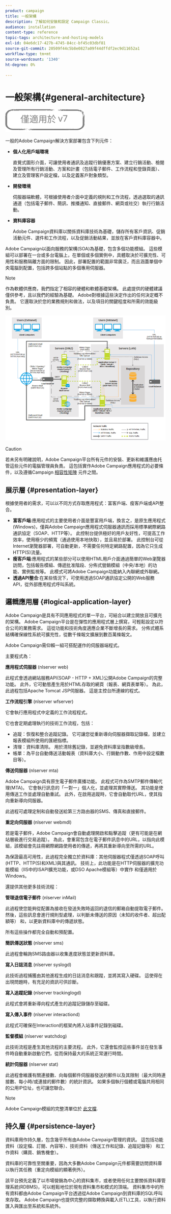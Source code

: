 ```yaml
---
product: campaign
title: 一般架構
description: 了解如何安裝和設定 Campaign Classic。
audience: installation
content-type: reference
topic-tags: architecture-and-hosting-models
exl-id: 04e6dc17-427b-4745-84cc-bf45c03dbf81
source-git-commit: 20509f44c5b8e0827a09f44dffdf2ec9d11652a1
workflow-type: tm+mt
source-wordcount: '1340'
ht-degree: 0%

---
```


# 一般架構{#general-architecture}

![](../../assets/v7-only.svg)

一般的Adobe Campaign解決方案部署包含下列元件：

* **個人化用戶端環境**

   直覺式圖形介面，可讓使用者通訊及追蹤行銷優惠方案、建立行銷活動、檢閱及管理所有行銷活動、方案和計畫（包括電子郵件、工作流程和登錄頁面）、建立及管理客戶設定檔，以及定義客戶對象類型。

* **開發環境**

   伺服器端軟體，可根據使用者介面中定義的規則和工作流程，透過選取的通訊通道（包括電子郵件、簡訊、推播通知、直接郵件、網頁或社交）執行行銷活動。

* **資料庫容器**

   Adobe Campaign資料庫以關係資料庫技術為基礎，儲存所有客戶資訊、促銷活動元件、選件和工作流程，以及促銷活動結果，並放在客戶資料庫容器中。

Adobe Campaign以面向服務的架構(SOA)為基礎，包含多個功能模組。 這些模組可以部署在一台或多台電腦上，在單個或多個實例中，具體取決於可擴充性、可用性和服務隔離方面的限制。 因此，部署配置的範圍非常廣泛，而且涵蓋單個中央電腦到配置，包括跨多個站點的多個專用伺服器。

>[!NOTE]
>
>作為軟體供應商，我們指定了相容的硬體和軟體基礎架構。 此處提供的硬體建議僅供參考，且以我們的經驗為基礎。 Adobe對根據這些決定作出的任何決定概不負責。 它還取決於您的業務規則和做法，以及項目的關鍵程度和所需的效能級別。

![](assets/s_ncs_install_architecture.png)

>[!CAUTION]
>
>若未另有明確說明，Adobe Campaign平台所有元件的安裝、更新和維護應由托管這些元件的電腦管理員負責。 這包括實作Adobe Campaign應用程式的必要條件，以及遵循Campaign [相容性矩陣](../../rn/using/compatibility-matrix.md) 元件之間。

## 展示層 {#presentation-layer}

根據使用者的需求，可以以不同方式存取應用程式：富客戶端、瘦客戶端或API整合。

* **富客戶端**:應用程式的主要使用者介面是豐富用戶端，換言之，是原生應用程式(Windows)，僅與Adobe Campaign應用程式伺服器通訊而採用標準網際網路通訊協定（SOAP、HTTP等）。 此控制台提供極好的用戶友好性，可提高工作效率，使用極少的頻寬（通過使用本地快取），並且易於部署。 此控制台可從Internet瀏覽器部署，可自動更新，不需要任何特定網路配置，因為它只生成HTTP(S)流量。
* **瘦客戶端**:應用程式的某些部分可以使用HTML用戶介面通過簡單的Web瀏覽器訪問，包括報告模組、傳遞批准階段、分佈式營銷模組（中央/本地）的功能、實例監視等。 此模式可將Adobe Campaign功能納入內聯網或外聯網。
* **透過API整合**:在某些情況下，可使用透過SOAP通訊協定公開的Web服務API，從外部應用程式呼叫系統。

## 邏輯應用層 {#logical-application-layer}

Adobe Campaign是具有不同應用程式的單一平台，可結合以建立開放且可擴充的架構。 Adobe Campaign平台是在彈性的應用程式層上撰寫，可輕鬆設定以符合公司的業務需求。 這從功能和技術角度適應企業不斷增長的需求。 分佈式體系結構確保線性系統可擴充性，從數千條報文擴展到數百萬條報文。

Adobe Campaign需仰賴一組可搭配運作的伺服器端程式。

主要程式為：

**應用程式伺服器** (nlserver web)

此程式會透過網站服務API(SOAP - HTTP + XML)公開Adobe Campaign的完整功能。 此外，它可動態產生用於HTML存取的網頁（報表、網頁表單等）。 為此，此過程包括Apache Tomcat JSP伺服器。 這是主控台所連線的程式。

**工作流程引擎** (nlserver wfserver)

它會執行應用程式中定義的工作流程程式。

它也會定期處理執行的技術工作流程，包括：

* 追蹤：恢復和整合追蹤記錄。 它可讓您從重新導向伺服器擷取記錄檔，並建立報表模組所使用的匯總指標。
* 清理：資料庫清除。 用於清除舊記錄，並避免資料庫呈指數級增長。
* 帳單：為平台自動傳送活動報表（資料庫大小、行銷動作數、作用中設定檔數目等）。

**傳送伺服器** (nlserver mta)

Adobe Campaign具有原生電子郵件廣播功能。 此程式可作為SMTP郵件傳輸代理(MTA)。 它會執行訊息的「一對一」個人化，並處理其實際傳送。 其功能是使用傳送工作並處理自動重試。 此外，在啟用追蹤時，它會自動取代URL，使其指向重新導向伺服器。

此過程可處理定制和自動發送給第三方路由器的SMS、傳真和直接郵件。

**重定向伺服器** (nlserver webmdl)

若是電子郵件，Adobe Campaign會自動處理開啟和點擊追蹤（更有可能是在網站層級進行交易追蹤）。 為此，會重寫包含在電子郵件訊息中的URL，以指向此模組，該模組會先註冊網際網路使用者的傳遞，再將其重新導向至所需的URL。

為保證最高可用性，此過程完全獨立於資料庫：其他伺服器程式僅透過SOAP呼叫(HTTP、HTTP(S)和XML)與其通訊。 技術上，此功能是在HTTP伺服器的擴充功能模組（IIS中的ISAPI擴充功能，或DSO Apache模組等）中實作 和僅適用於Windows。

還提供其他更多技術流程：

**管理退信電子郵件** (nlserver inMail)

此過程使您能夠從配置為接收在發送失敗時返回的退信的郵箱自動提取電子郵件。 然後，這些訊息會進行規則型處理，以判斷未傳送的原因（未知的收件者、超出配額等） 和，以更新資料庫中的傳遞狀態。

所有這些操作都完全自動和預配置。

**簡訊傳送狀態** (nlserver sms)

此過程會輪詢SMS路由器以收集進度狀態並更新資料庫。

**寫入日誌消息** (nlserver syslogd)

此技術過程捕獲由其他進程生成的日誌消息和跟蹤，並將其寫入硬碟。 這使得在出現問題時，有充足的資訊可供診斷。

**寫入追蹤記錄** (nlserver trackinglogd)

此程式會將重新導向程式產生的追蹤記錄儲存至磁碟。

**寫入傳入事件** (nlserver interactiond)

此程式可確保在Interaction的框架內將入站事件記錄到磁碟。

**監督模組** (nlserver watchdog)

此技術流程是產生其他流程的主要流程。 此外，它還會監控這些事件並在發生事件時自動重新啟動它們，從而保持最大的系統正常運行時間。

**統計伺服器** (nlserver stat)

此過程會維護有關連接數、向每個郵件伺服器發送的郵件以及其限制（最大同時連接數、每小時/或連接的郵件數）的統計資訊。 如果多個執行個體或電腦共用相同的公用IP位址，也可讓您聯合。

>[!NOTE]
>
>Adobe Campaign模組的完整清單位於 [此文檔](../../production/using/operating-principle.md).

## 持久層 {#persistence-layer}

資料庫用作持久層，包含幾乎所有由Adobe Campaign管理的資訊。 這包括功能資料（設定檔、訂閱、內容等）、技術資料（傳送工作和記錄、追蹤記錄等） 和工作資料（購買、銷售機會）。

資料庫的可靠性至關重要，因為大多數Adobe Campaign元件都需要訪問資料庫以執行其任務（重定向模組的顯著例外）。

該平台預先定義了以市場營銷為中心的資料集市，或者使用任何主要關係資料庫管理系統(RDBMS)，可以輕鬆地位於現有資料集市和模式的頂端。 資料集市中的所有資料都由Adobe Campaign平台透過從Adobe Campaign到資料庫的SQL呼叫來存取。 Adobe Campaign也提供完整的擷取轉換與載入(ETL)工具，以執行資料匯入與匯出至系統和系統外。
